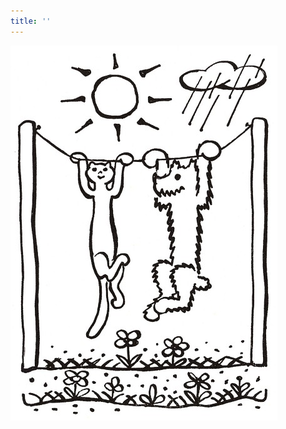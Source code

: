 ```yaml
---
title: ''
---
```


![povidani_o_pejskovi_a_kocicce_006](./resources/povidani_o_pejskovi_a_kocicce_006.jpg)
